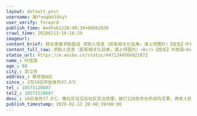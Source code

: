 ```yaml
---
layout: default_post
username: 用户eopbh19xyt
user_verify: forward
publish_time: WedFeb1220:40:39+08002020
crawl_time: 20200213-16:16:29
imageurl: 
content_brief: 肺炎患者求助超话 求助人信息（若有相关化验单，请上传图片）【姓名】叶桂英【年龄】88【所在城市】武汉市【所在小区、社区】蔡家田A区【患病时间】2月10日开始发热37.6℃【联系方式】18573128607【其他紧急联系人】18573128607【病情描述】10日发热37.6℃，像社区反应后社区无法受理，拨 ...全文
content_full_raw: 求助人信息（若有相关化验单，请上传图片）<br/>【姓名】叶桂英<br/>【年龄】88<br/>【所在城市】武汉市<br/>【所在小区、社区】蔡家田A区<br/>【患病时间】2月10日开始发热37.6℃<br/>【联系方式】18573128607<br/>【其他紧急联系人】18573128607<br/>【病情描述】10日发热37.6℃，像社区反应后社区无法受理，拨打120及市长热线均无果，两老人独自居住在家，发病者因腿脚不便行走无外出史，到今日老人已无法起床，神志迷糊。<adata-url="http://t.cn/z82nHnM"href="http://weibo.com/p/100101B2094652D46BA2FE4992"data-hide=""><spanclass='url-icon'><imgstyle='width:1rem;height:1rem'src='https://h5.sinaimg.cn/upload/2015/09/25/3/timeline_card_small_location_default.png'></span><spanclass="surl-text">长沙·天城·泰祥苑</span></a>
status_url: https://m.weibo.cn/status/4471244566821072
name_: 叶桂英
age_: 88
city_: 武汉市
address_: 蔡家田A区
since_: 2月10日开始发热37.6℃
tel_: 18573128607
tel2_: 18573128607
desc_: 10日发热37.6℃，像社区反应后社区无法受理，拨打120及市长热线均无果，两老人独自居住在家，发病者因腿脚不便行走无外出史，到今日老人已无法起床，神志迷糊。<adata-url="http//t.cn/z82nHnM"href="http//weibo.com/p/100101B2094652D46BA2FE4992"data-hide=""><spanclass='url-icon'><imgstyle='width1rem;height1rem'src='https//h5.sinaimg.cn/upload/2015/09/25/3/timeline_card_small_location_default.png'></span><spanclass="surl-text">长沙·天城·泰祥苑</span></a>
publish_timestamp: 2020-02-12 20:40:39+08:00
---
```

